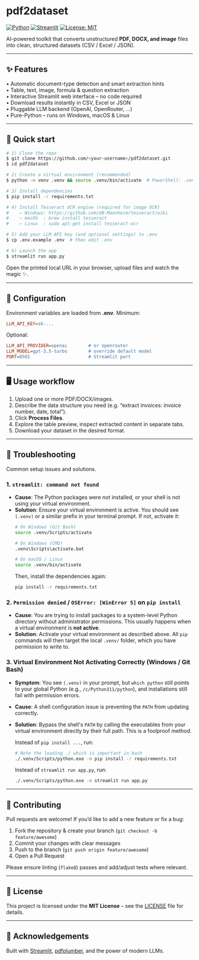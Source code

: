 # pdf2dataset

[![Python](https://img.shields.io/badge/Python-3.9%2B-blue.svg)](https://www.python.org/) [![Streamlit](https://img.shields.io/badge/Streamlit-1.x-ff4b4b)](https://streamlit.io/) [![License: MIT](https://img.shields.io/badge/License-MIT-yellow.svg)](LICENSE)

AI-powered toolkit that converts unstructured **PDF, DOCX, and image** files into clean, structured datasets (CSV / Excel / JSON).

---

## ✨ Features

• Automatic document-type detection and smart extraction hints  
• Table, text, image, formula & question extraction  
• Interactive Streamlit web interface – no code required  
• Download results instantly in CSV, Excel or JSON  
• Pluggable LLM backend (OpenAI, OpenRouter, …)  
• Pure-Python – runs on Windows, macOS & Linux

---

## 🚀 Quick start

```bash
# 1) Clone the repo
$ git clone https://github.com/<your-username>/pdf2dataset.git
$ cd pdf2dataset

# 2) Create a virtual environment (recommended)
$ python -m venv .venv && source .venv/bin/activate  # PowerShell: .venv\Scripts\Activate.ps1

# 3) Install dependencies
$ pip install -r requirements.txt

# 4) Install Tesseract OCR engine (required for image OCR)
#    – Windows: https://github.com/UB-Mannheim/tesseract/wiki
#    – macOS  : brew install tesseract
#    – Linux  : sudo apt-get install tesseract-ocr

# 5) Add your LLM API key (and optional settings) to .env
$ cp .env.example .env  # then edit .env

# 6) Launch the app
$ streamlit run app.py
```

Open the printed local URL in your browser, upload files and watch the magic ✨.

---

## 🔧 Configuration

Environment variables are loaded from **.env**. Minimum:

```ini
LLM_API_KEY=sk-...
```

Optional:

```ini
LLM_API_PROVIDER=openai        # or openrouter
LLM_MODEL=gpt-3.5-turbo        # override default model
PORT=8501                      # Streamlit port
```

---

## 🖥️ Usage workflow

1. Upload one or more PDF/DOCX/images.  
2. Describe the data structure you need (e.g. “extract invoices: invoice number, date, total”).  
3. Click **Process Files**.  
4. Explore the table preview, inspect extracted content in separate tabs.  
5. Download your dataset in the desired format.

---

## 🧐 Troubleshooting

Common setup issues and solutions.

### 1. `streamlit: command not found`

-   **Cause**: The Python packages were not installed, or your shell is not using your virtual environment.
-   **Solution**: Ensure your virtual environment is active. You should see `(.venv)` or a similar prefix in your terminal prompt. If not, activate it:
    ```bash
    # On Windows (Git Bash)
    source .venv/Scripts/activate

    # On Windows (CMD)
    .venv\Scripts\activate.bat

    # On macOS / Linux
    source .venv/bin/activate
    ```
    Then, install the dependencies again:
    ```bash
    pip install -r requirements.txt
    ```

### 2. `Permission denied` / `OSError: [WinError 5]` on `pip install`

-   **Cause**: You are trying to install packages to a system-level Python directory without administrator permissions. This usually happens when a virtual environment is **not active**.
-   **Solution**: Activate your virtual environment as described above. All `pip` commands will then target the local `.venv/` folder, which you have permission to write to.

### 3. Virtual Environment Not Activating Correctly (Windows / Git Bash)

-   **Symptom**: You see `(.venv)` in your prompt, but `which python` still points to your global Python (e.g., `/c/Python311/python`), and installations still fail with permission errors.
-   **Cause**: A shell configuration issue is preventing the `PATH` from updating correctly.
-   **Solution**: Bypass the shell's `PATH` by calling the executables from your virtual environment directly by their full path. This is a foolproof method.

    Instead of `pip install ...`, run:
    ```bash
    # Note the leading ./ which is important in bash
    ./.venv/Scripts/python.exe -m pip install -r requirements.txt
    ```

    Instead of `streamlit run app.py`, run:
    ```bash
    ./.venv/Scripts/python.exe -m streamlit run app.py
    ```

---

## 🤝 Contributing

Pull requests are welcome! If you’d like to add a new feature or fix a bug:

1. Fork the repository & create your branch (`git checkout -b feature/awesome`)
2. Commit your changes with clear messages
3. Push to the branch (`git push origin feature/awesome`)
4. Open a Pull Request

Please ensure linting (`flake8`) passes and add/adjust tests where relevant.

---

## 📄 License

This project is licensed under the **MIT License** – see the [LICENSE](LICENSE) file for details.

---

## 🙏 Acknowledgements

Built with [Streamlit](https://streamlit.io/), [pdfplumber](https://github.com/jsvine/pdfplumber), and the power of modern LLMs. 